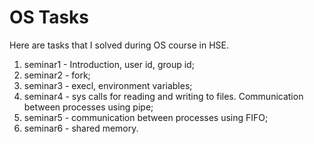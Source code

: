# OS Tasks

Here are tasks that I solved during OS course in HSE. 

1) seminar1 - Introduction, user id, group id;
2) seminar2 - fork;
3) seminar3 - execl, environment variables;
4) seminar4 - sys calls for reading and writing to files. Communication between processes using pipe;
5) seminar5 - communication between processes using FIFO;
6) seminar6 - shared memory.